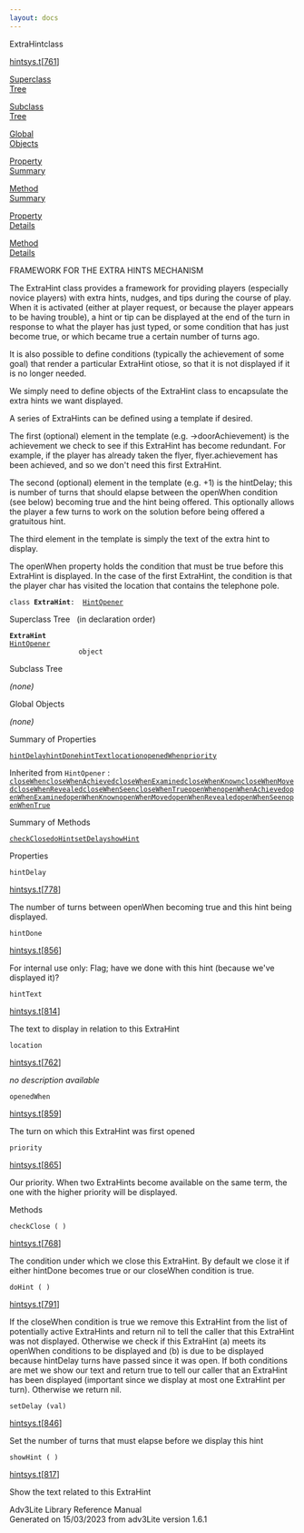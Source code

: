 ```yaml
---
layout: docs
---
```

<span class="title">ExtraHint</span><span class="type">class</span>

[hintsys.t](../file/hintsys.t.html)\[[761](../source/hintsys.t.html#761)\]

[Superclass  
Tree](#_SuperClassTree_)

[Subclass  
Tree](#_SubClassTree_)

[Global  
Objects](#_ObjectSummary_)

[Property  
Summary](#_PropSummary_)

[Method  
Summary](#_MethodSummary_)

[Property  
Details](#_Properties_)

[Method  
Details](#_Methods_)



FRAMEWORK FOR THE EXTRA HINTS MECHANISM

The ExtraHint class provides a framework for providing players
(especially novice players) with extra hints, nudges, and tips during
the course of play. When it is activated (either at player request, or
because the player appears to be having trouble), a hint or tip can be
displayed at the end of the turn in response to what the player has just
typed, or some condition that has just become true, or which became true
a certain number of turns ago.

It is also possible to define conditions (typically the achievement of
some goal) that render a particular ExtraHint otiose, so that it is not
displayed if it is no longer needed.

We simply need to define objects of the ExtraHint class to encapsulate
the extra hints we want displayed.

A series of ExtraHints can be defined using a template if desired.

The first (optional) element in the template (e.g. -\>doorAchievement)
is the achievement we check to see if this ExtraHint has become
redundant. For example, if the player has already taken the flyer,
flyer.achievement has been achieved, and so we don't need this first
ExtraHint.

The second (optional) element in the template (e.g. +1) is the
hintDelay; this is number of turns that should elapse between the
openWhen condition (see below) becoming true and the hint being offered.
This optionally allows the player a few turns to work on the solution
before being offered a gratuitous hint.

The third element in the template is simply the text of the extra hint
to display.

The openWhen property holds the condition that must be true before this
ExtraHint is displayed. In the case of the first ExtraHint, the
condition is that the player char has visited the location that contains
the telephone pole.

`class `**`ExtraHint`**` :   `[`HintOpener`](../object/HintOpener.html)



<span id="_SuperClassTree_"></span>



<span class="hdln">Superclass Tree</span>   (in declaration order)



**`ExtraHint`**  
[`HintOpener`](../object/HintOpener.html)  
`                 object`  
<span id="_SubClassTree_"></span>



<span class="hdln">Subclass Tree</span>  



*(none)* <span id="_ObjectSummary_"></span>



<span class="hdln">Global Objects</span>  



*(none)* <span id="_PropSummary_"></span>



<span class="hdln">Summary of Properties</span>  



[`hintDelay`](#hintDelay)[`hintDone`](#hintDone)[`hintText`](#hintText)[`location`](#location)[`openedWhen`](#openedWhen)[`priority`](#priority)

Inherited from `HintOpener` :  
[`closeWhen`](../object/HintOpener.html#closeWhen)[`closeWhenAchieved`](../object/HintOpener.html#closeWhenAchieved)[`closeWhenExamined`](../object/HintOpener.html#closeWhenExamined)[`closeWhenKnown`](../object/HintOpener.html#closeWhenKnown)[`closeWhenMoved`](../object/HintOpener.html#closeWhenMoved)[`closeWhenRevealed`](../object/HintOpener.html#closeWhenRevealed)[`closeWhenSeen`](../object/HintOpener.html#closeWhenSeen)[`closeWhenTrue`](../object/HintOpener.html#closeWhenTrue)[`openWhen`](../object/HintOpener.html#openWhen)[`openWhenAchieved`](../object/HintOpener.html#openWhenAchieved)[`openWhenExamined`](../object/HintOpener.html#openWhenExamined)[`openWhenKnown`](../object/HintOpener.html#openWhenKnown)[`openWhenMoved`](../object/HintOpener.html#openWhenMoved)[`openWhenRevealed`](../object/HintOpener.html#openWhenRevealed)[`openWhenSeen`](../object/HintOpener.html#openWhenSeen)[`openWhenTrue`](../object/HintOpener.html#openWhenTrue)

<span id="_MethodSummary_"></span>



<span class="hdln">Summary of Methods</span>  



[`checkClose`](#checkClose)[`doHint`](#doHint)[`setDelay`](#setDelay)[`showHint`](#showHint)



<span id="_Properties_"></span>



<span class="hdln">Properties</span>  



<span id="hintDelay"></span>

`hintDelay`

[hintsys.t](../file/hintsys.t.html)\[[778](../source/hintsys.t.html#778)\]



The number of turns between openWhen becoming true and this hint being
displayed.



<span id="hintDone"></span>

`hintDone`

[hintsys.t](../file/hintsys.t.html)\[[856](../source/hintsys.t.html#856)\]



For internal use only: Flag; have we done with this hint (because we've
displayed it)?



<span id="hintText"></span>

`hintText`

[hintsys.t](../file/hintsys.t.html)\[[814](../source/hintsys.t.html#814)\]



The text to display in relation to this ExtraHint



<span id="location"></span>

`location`

[hintsys.t](../file/hintsys.t.html)\[[762](../source/hintsys.t.html#762)\]



*no description available*



<span id="openedWhen"></span>

`openedWhen`

[hintsys.t](../file/hintsys.t.html)\[[859](../source/hintsys.t.html#859)\]



The turn on which this ExtraHint was first opened



<span id="priority"></span>

`priority`

[hintsys.t](../file/hintsys.t.html)\[[865](../source/hintsys.t.html#865)\]



Our priority. When two ExtraHints become available on the same term, the
one with the higher priority will be displayed.



<span id="_Methods_"></span>



<span class="hdln">Methods</span>  



<span id="checkClose"></span>

`checkClose ( )`

[hintsys.t](../file/hintsys.t.html)\[[768](../source/hintsys.t.html#768)\]



The condition under which we close this ExtraHint. By default we close
it if either hintDone becomes true or our closeWhen condition is true.



<span id="doHint"></span>

`doHint ( )`

[hintsys.t](../file/hintsys.t.html)\[[791](../source/hintsys.t.html#791)\]



If the closeWhen condition is true we remove this ExtraHint from the
list of potentially active ExtraHints and return nil to tell the caller
that this ExtraHint was not displayed. Otherwise we check if this
ExtraHint (a) meets its openWhen conditions to be displayed and (b) is
due to be displayed because hintDelay turns have passed since it was
open. If both conditions are met we show our text and return true to
tell our caller that an ExtraHint has been displayed (important since we
display at most one ExtraHint per turn). Otherwise we return nil.



<span id="setDelay"></span>

`setDelay (val)`

[hintsys.t](../file/hintsys.t.html)\[[846](../source/hintsys.t.html#846)\]



Set the number of turns that must elapse before we display this hint



<span id="showHint"></span>

`showHint ( )`

[hintsys.t](../file/hintsys.t.html)\[[817](../source/hintsys.t.html#817)\]



Show the text related to this ExtraHint





Adv3Lite Library Reference Manual  
Generated on 15/03/2023 from adv3Lite version 1.6.1


